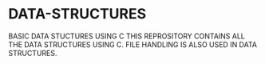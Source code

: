 # DATA-STRUCTURES
BASIC DATA STUCTURES USING C 
THIS REPROSITORY CONTAINS ALL THE DATA STRUCTURES USING C. FILE HANDLING IS ALSO USED IN DATA STRUCTURES.
